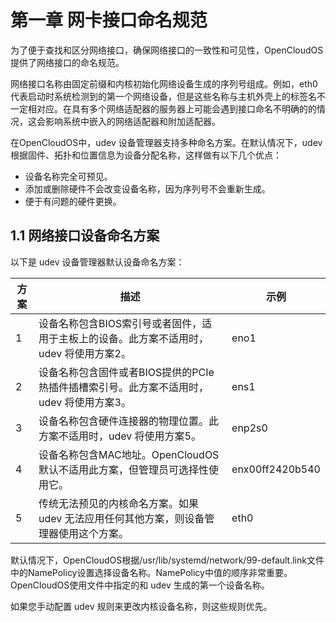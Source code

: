 

# 第一章 网卡接口命名规范

为了便于查找和区分网络接口，确保网络接口的一致性和可见性，OpenCloudOS提供了网络接口的命名规范。

网络接口名称由固定前缀和内核初始化网络设备生成的序列号组成。例如，eth0 代表启动时系统检测到的第一个网络设备，但是这些名称与主机外壳上的标签名不一定相对应。在具有多个网络适配器的服务器上可能会遇到接口命名不明确的的情况，这会影响系统中嵌入的网络适配器和附加适配器。

在OpenCloudOS中，udev 设备管理器支持多种命名方案。在默认情况下，udev 根据固件、拓扑和位置信息为设备分配名称，这样做有以下几个优点：

- 设备名称完全可预见。
- 添加或删除硬件不会改变设备名称，因为序列号不会重新生成。
- 便于有问题的硬件更换。

## 1.1 网络接口设备命名方案

以下是 udev 设备管理器默认设备命名方案：

| 方案  | 描述                                                 | 示例              |
| --- | -------------------------------------------------- | --------------- |
| 1   | 设备名称包含BIOS索引号或者固件，适用于主板上的设备。此方案不适用时，udev 将使用方案2。   | eno1            |
| 2   | 设备名称包含固件或者BIOS提供的PCIe热插件插槽索引号。此方案不适用时，udev 将使用方案3。 | ens1            |
| 3   | 设备名称包含硬件连接器的物理位置。此方案不适用时，udev 将使用方案5。              | enp2s0          |
| 4   | 设备名称包含MAC地址。OpenCloudOS默认不适用此方案，但管理员可选择性使用它。       | enx00ff2420b540 |
| 5   | 传统无法预见的内核命名方案。如果 udev 无法应用任何其他方案，则设备管理器使用这个方案。     | eth0            |

默认情况下，OpenCloudOS根据/usr/lib/systemd/network/99-default.link文件中的NamePolicy设置选择设备名称。NamePolicy中值的顺序非常重要。OpenCloudOS使用文件中指定的和 udev 生成的第一个设备名称。

如果您手动配置 udev 规则来更改内核设备名称，则这些规则优先。